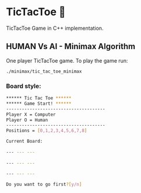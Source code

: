 # TicTacToe :game_die:
TicTacToe Game in C++ implementation.

## HUMAN Vs AI - Minimax Algorithm
One player TicTacToe game. To play the game run:
```
./minimax/tic_tac_toe_minimax
```

### Board style:
```bash
****** Tic Tac Toe ****** 
****** Game Start! ******
--------------------------------------
Player X = Computer 
Player O = Human 
--------------------------------------
Positions = [0,1,2,3,4,5,6,7,8]

Current Board:
            
--- --- ---
            
--- --- ---
            
--- --- ---

Do you want to go first?[y/n] 

